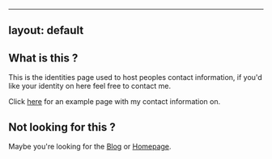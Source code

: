 
---
layout: default
---

## What is this ?

This is the identities page used to host peoples contact information, if you'd like your identity on here feel free to contact me.

Click [here](https://crypt.fi/identity/example) for an example page with my contact information on.

## Not looking for this ?

Maybe you're looking for the [Blog](https://crypt.fi/blog/) or [Homepage](https://crypt.fi/).
